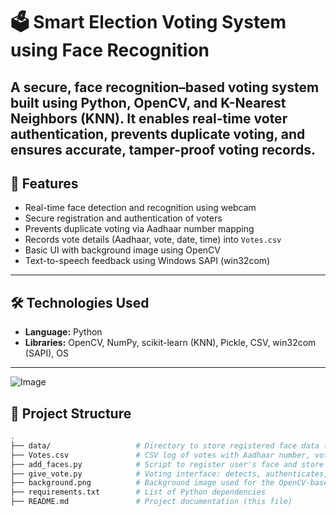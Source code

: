 # 🗳️ Smart Election Voting System using Face Recognition

A secure, face recognition–based voting system built using Python, OpenCV, and K-Nearest Neighbors (KNN). It enables real-time voter authentication, prevents duplicate voting, and ensures accurate, tamper-proof voting records.
---
## 🚀 Features

- Real-time face detection and recognition using webcam
- Secure registration and authentication of voters
- Prevents duplicate voting via Aadhaar number mapping
- Records vote details (Aadhaar, vote, date, time) into `Votes.csv`
- Basic UI with background image using OpenCV
- Text-to-speech feedback using Windows SAPI (win32com)
---
## 🛠️ Technologies Used
- **Language:** Python
- **Libraries:** OpenCV, NumPy, scikit-learn (KNN), Pickle, CSV, win32com (SAPI), OS
---
![Image](https://github.com/user-attachments/assets/1439702c-ad0d-41cd-ad1c-20f41f74dc8a)
## 📁 Project Structure
```bash
.
├── data/                   # Directory to store registered face data (created at runtime)
├── Votes.csv               # CSV log of votes with Aadhaar number, vote, date, and time
├── add_faces.py            # Script to register user's face and store face data
├── give_vote.py            # Voting interface: detects, authenticates, and logs the vote
├── background.png          # Background image used for the OpenCV-based UI
├── requirements.txt        # List of Python dependencies
├── README.md               # Project documentation (this file)

